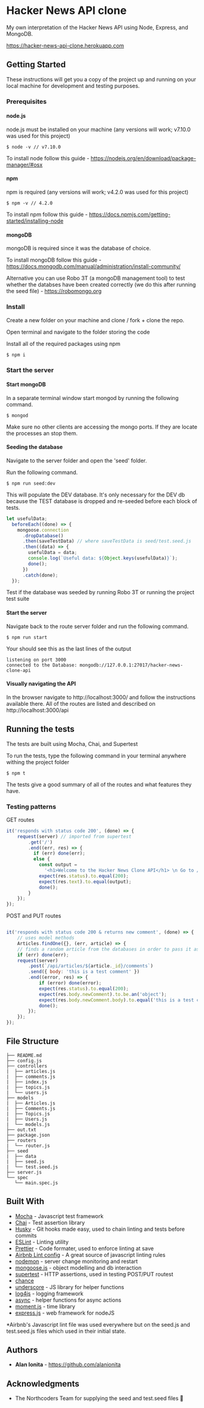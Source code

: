 # Hacker News API clone

My own interpretation of the Hacker News API using Node, Express, and MongoDB.

https://hacker-news-api-clone.herokuapp.com

## Getting Started

These instructions will get you a copy of the project up and running on your local machine for development and testing purposes. 

### Prerequisites

#### node.js

node.js must be installed on your machine (any versions will work; v7.10.0 was used for this project)

```
$ node -v // v7.10.0
```

To install node follow this guide -  https://nodejs.org/en/download/package-manager/#osx

#### npm

npm is required (any versions will work; v4.2.0 was used for this project)

```
$ npm -v // 4.2.0
```

To install npm follow this guide - https://docs.npmjs.com/getting-started/installing-node

#### mongoDB

mongoDB is required since it was the database of choice.

To install mongoDB follow this guide -  https://docs.mongodb.com/manual/administration/install-community/

Alternative you can use Robo 3T (a mongoDB management tool) to test whether the databses have been created correctly (we do this after running the seed file) - https://robomongo.org

### Install

Create a new folder on your machine and clone / fork + clone the repo. 

Open terminal and navigate to the folder storing the code

Install all of the required packages using npm

```
$ npm i  
```

### Start the server

#### Start mongoDB 

In a separate terminal window start mongod by running the following command.

```
$ mongod
```
Make sure no other clients are accessing the mongo ports. If they are locate the processes an stop them.

#### Seeding the database 

Navigate to the server folder and open the 'seed' folder.

Run the following command.

```
$ npm run seed:dev
```

This will populate the DEV database. It's only necessary for the DEV db because the TEST database is dropped and re-seeded before each block of tests.

```javascript
let usefulData;
  beforeEach((done) => {
    mongoose.connection
      .dropDatabase()
      .then(saveTestData) // where saveTestData is seed/test.seed.js
      .then((data) => {
        usefulData = data;
        console.log(`Useful data: ${Object.keys(usefulData)}`);
        done();
      })
      .catch(done);
  });
```

Test if the database was seeded by running Robo 3T or running the project test suite

#### Start the server

Navigate back to the route server folder and run the following command.

```
$ npm run start
```

Your should see this as the last lines of the output

```
listening on port 3000
connected to the Database: mongodb://127.0.0.1:27017/hacker-news-clone-api
```

#### Visually navigating the API 

In the browser navigate to http://localhost:3000/ and follow the instructions available there. All of the routes are listed and described on http://localhost:3000/api


## Running the tests

The tests are built using Mocha, Chai, and Supertest

To run the tests, type the following command in your terminal anywhere withing the project folder

```
$ npm t
```

The tests give a good summary of all of the routes and what features they have.

### Testing patterns

GET routes 

```javascript
it('responds with status code 200', (done) => {
    request(server) // imported from supertest
        .get('/')
        .end((err, res) => {
          if (err) done(err);
          else {
            const output =
              '<h1>Welcome to the Hacker News Clone API</h1> \n Go to /api for more...';
            expect(res.status).to.equal(200);
            expect(res.text).to.equal(output);
            done();
        }
    });
});
```

POST and PUT routes

```javascript

it('responds with status code 200 & returns new comment', (done) => {
    // uses model methods
    Articles.findOne({}, (err, article) => { 
    // finds a random article from the databases in order to pass it as a param to the post/put route 
    if (err) done(err);
    request(server)
        .post(`/api/articles/${article._id}/comments`)
        .send({ body: 'this is a test comment' })
        .end((error, res) => {
            if (error) done(error);
            expect(res.status).to.equal(200);
            expect(res.body.newComment).to.be.an('object');
            expect(res.body.newComment.body).to.equal('this is a test comment');
            done();
        });
    });
});
```

## File Structure

    ├── README.md
    ├── config.js
    ├── controllers
    |  ├── articles.js
    |  ├── comments.js
    |  ├── index.js
    |  ├── topics.js
    |  └── users.js
    ├── models
    |  ├── Articles.js
    |  ├── Comments.js
    |  ├── Topics.js
    |  ├── Users.js
    |  └── models.js
    ├── out.txt
    ├── package.json
    ├── routers
    |  └── router.js
    ├── seed
    |  ├── data
    |  ├── seed.js
    |  └── test.seed.js
    ├── server.js
    └── spec
       └── main.spec.js


## Built With

* [Mocha](https://mochajs.org) - Javascript test framework
* [Chai](http://chaijs.com/guide/) - Test assertion library
* [Husky](https://github.com/typicode/husky) - Git hooks made easy, used to chain linting and tests before commits
* [ESLint](http://eslint.org) - Linting utility
* [Prettier](https://www.npmjs.com/package/prettier) - Code formater, used to enforce linting at save
* [Airbnb Lint config](https://github.com/airbnb/javascript/tree/master/packages/eslint-config-airbnb) - A great source of javascript linting rules
* [nodemon](https://www.npmjs.com/package/nodemon) - server change monitoring and restart
* [mongoose.js](http://mongoosejs.com) - object modelling and db interaction
* [supertest](https://www.npmjs.com/package/supertest) - HTTP assertions, used in testing POST/PUT routest
* [chance]()
* [underscore](http://underscorejs.org) - JS library for helper functions
* [log4js](https://github.com/stritti/log4js) - logging framework
* [async](https://www.npmjs.com/package/async) - helper functions for async actions
* [moment.js](http://momentjs.com) - time library
* [express.js](https://expressjs.com) - web framework for nodeJS

*Airbnb's Javascript lint file was used everywhere but on the seed.js and test.seed.js files which used in their initial state. 

## Authors

* **Alan Ionita** - https://github.com/alanionita

## Acknowledgments

* The Northcoders Team for supplying the seed and test.seed files 🙌
